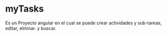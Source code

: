 # myTasks
Es un Proyecto angular en el cual se puede crear actividades y sub-tareas, editar, elminar. y buscar.
